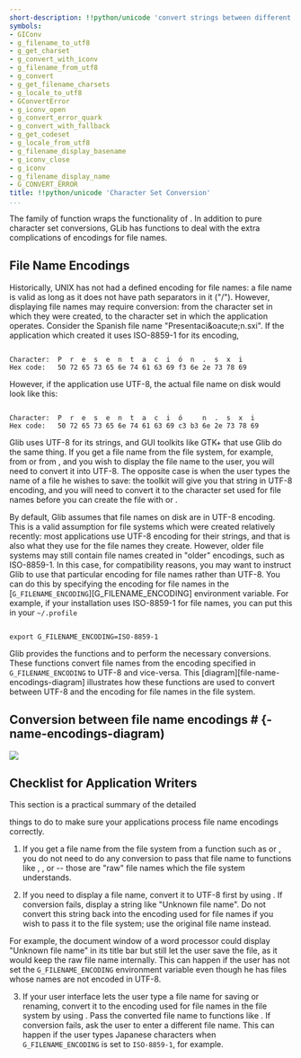 ```yaml
---
short-description: !!python/unicode 'convert strings between different character sets'
symbols:
- GIConv
- g_filename_to_utf8
- g_get_charset
- g_convert_with_iconv
- g_filename_from_utf8
- g_convert
- g_get_filename_charsets
- g_locale_to_utf8
- GConvertError
- g_iconv_open
- g_convert_error_quark
- g_convert_with_fallback
- g_get_codeset
- g_locale_from_utf8
- g_filename_display_basename
- g_iconv_close
- g_iconv
- g_filename_display_name
- G_CONVERT_ERROR
title: !!python/unicode 'Character Set Conversion'
...
```


The [](g_convert) family of function wraps the functionality of [](iconv).
In addition to pure character set conversions, GLib has functions to
deal with the extra complications of encodings for file names.

## File Name Encodings

Historically, UNIX has not had a defined encoding for file names:
a file name is valid as long as it does not have path separators
in it ("/"). However, displaying file names may require conversion:
from the character set in which they were created, to the character
set in which the application operates. Consider the Spanish file name
"Presentaci&amp;oacute;n.sxi". If the application which created it uses
ISO-8859-1 for its encoding,

```

Character:  P  r  e  s  e  n  t  a  c  i  ó  n  .  s  x  i
Hex code:   50 72 65 73 65 6e 74 61 63 69 f3 6e 2e 73 78 69

```

However, if the application use UTF-8, the actual file name on
disk would look like this:

```

Character:  P  r  e  s  e  n  t  a  c  i  ó     n  .  s  x  i
Hex code:   50 72 65 73 65 6e 74 61 63 69 c3 b3 6e 2e 73 78 69

```

Glib uses UTF-8 for its strings, and GUI toolkits like GTK+ that use
Glib do the same thing. If you get a file name from the file system,
for example, from [](readdir) or from [](g_dir_read_name), and you wish
to display the file name to the user, you  will need to convert it
into UTF-8. The opposite case is when the user types the name of a
file he wishes to save: the toolkit will give you that string in
UTF-8 encoding, and you will need to convert it to the character
set used for file names before you can create the file with [](open)
or [](fopen).

By default, Glib assumes that file names on disk are in UTF-8
encoding. This is a valid assumption for file systems which
were created relatively recently: most applications use UTF-8
encoding for their strings, and that is also what they use for
the file names they create. However, older file systems may
still contain file names created in "older" encodings, such as
ISO-8859-1. In this case, for compatibility reasons, you may want
to instruct Glib to use that particular encoding for file names
rather than UTF-8. You can do this by specifying the encoding for
file names in the [`G_FILENAME_ENCODING`][G_FILENAME_ENCODING]
environment variable. For example, if your installation uses
ISO-8859-1 for file names, you can put this in your `~/.profile`

```

export G_FILENAME_ENCODING=ISO-8859-1

```

Glib provides the functions [](g_filename_to_utf8) and
[](g_filename_from_utf8) to perform the necessary conversions.
These functions convert file names from the encoding specified
in `G_FILENAME_ENCODING` to UTF-8 and vice-versa. This
[diagram][file-name-encodings-diagram] illustrates how
these functions are used to convert between UTF-8 and the
encoding for file names in the file system.

## Conversion between file name encodings # {[](file)-name-encodings-diagram)

![](file-name-encodings.png)

## Checklist for Application Writers

This section is a practical summary of the detailed

things to do to make sure your applications process file
name encodings correctly.

1. If you get a file name from the file system from a function
such as [](readdir) or [](gtk_file_chooser_get_filename), you do
not need to do any conversion to pass that file name to
functions like [](open), [](rename), or [](fopen) -- those are "raw"
file names which the file system understands.

2. If you need to display a file name, convert it to UTF-8 first
by using [](g_filename_to_utf8). If conversion fails, display a
string like "Unknown file name". Do not convert this string back
into the encoding used for file names if you wish to pass it to
the file system; use the original file name instead.

For example, the document window of a word processor could display
"Unknown file name" in its title bar but still let the user save
the file, as it would keep the raw file name internally. This
can happen if the user has not set the `G_FILENAME_ENCODING`
environment variable even though he has files whose names are
not encoded in UTF-8.

3. If your user interface lets the user type a file name for saving
or renaming, convert it to the encoding used for file names in
the file system by using [](g_filename_from_utf8). Pass the converted
file name to functions like [](fopen). If conversion fails, ask the
user to enter a different file name. This can happen if the user
types Japanese characters when `G_FILENAME_ENCODING` is set to
`ISO-8859-1`, for example.
